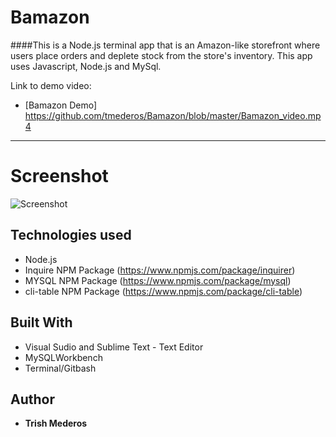 # Bamazon

####This is a Node.js terminal app that is an Amazon-like storefront where users place orders and deplete stock from the store's inventory. This app uses Javascript, Node.js and MySql.

Link to demo video:
* [Bamazon Demo] https://github.com/tmederos/Bamazon/blob/master/Bamazon_video.mp4

---
# Screenshot
![Screenshot](https://github.com/grstoltz/pissedtrest/blob/master/public/images/screen-shot.jpg)

## Technologies used
- Node.js
- Inquire NPM Package (https://www.npmjs.com/package/inquirer)
- MYSQL NPM Package (https://www.npmjs.com/package/mysql)
- cli-table NPM Package (https://www.npmjs.com/package/cli-table)

## Built With

* Visual Sudio and Sublime Text - Text Editor
* MySQLWorkbench
* Terminal/Gitbash

## Author

* **Trish Mederos**
